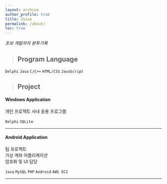 ```yaml
---
layout: archive
author_profile: true
title: 2ssue
permalink: /about/
toc: true
---
```


*초보 개발자의 분투기록*

> ##  Program Language

`Delphi` `Java` `C/C++` `HTML/CSS` `JavaScript`  

> ## Project

#### Windows Application

개인 프로젝트
사내 응용 프로그램  

`Delphi` `SQLite`   

___
 
#### Android Application
  
팀 프로젝트  
가상 계좌 어플리케이션  
암호화 및 UI 담당  
  
`Java` `MySQL` `PHP` `Android` `AWS EC2`  

___
